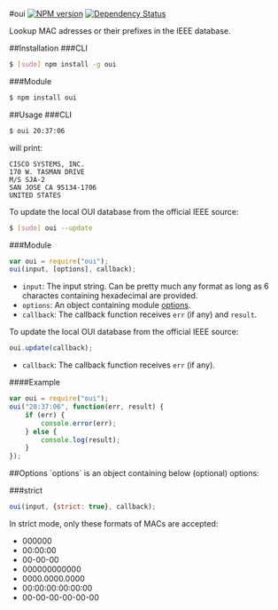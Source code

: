 #oui [![NPM version](https://img.shields.io/npm/v/oui.svg?style=flat)](https://www.npmjs.org/package/oui) [![Dependency Status](http://img.shields.io/david/silverwind/oui.svg?style=flat)](https://david-dm.org/silverwind/oui)

Lookup MAC adresses or their prefixes in the IEEE database.

##Installation
###CLI
```bash
$ [sudo] npm install -g oui
```
###Module
```bash
$ npm install oui
```
##Usage
###CLI
```bash
$ oui 20:37:06
```
will print:
```
CISCO SYSTEMS, INC.
170 W. TASMAN DRIVE
M/S SJA-2
SAN JOSE CA 95134-1706
UNITED STATES
```
To update the local OUI database from the official IEEE source:
```bash
$ [sudo] oui --update
```
###Module
```js
var oui = require("oui");
oui(input, [options], callback);
```
- `input`: The input string. Can be pretty much any format as long as 6 charactes containing hexadecimal are provided.
- `options`: An object containing module [options](#options).
- `callback`: The callback function receives `err` (if any) and `result`.

To update the local OUI database from the official IEEE source:
```js
oui.update(callback);
```
- `callback`: The callback function receives `err` (if any).

####Example
```js
var oui = require("oui");
oui("20:37:06", function(err, result) {
    if (err) {
        console.error(err);
    } else {
        console.log(result);
    }
});
```

<a name="options" />
##Options
`options` is an object containing below (optional) options:

###strict
```js
oui(input, {strict: true}, callback);
```
In strict mode, only these formats of MACs are accepted:
- 000000
- 00:00:00
- 00-00-00
- 000000000000
- 0000.0000.0000
- 00:00:00:00:00:00
- 00-00-00-00-00-00
